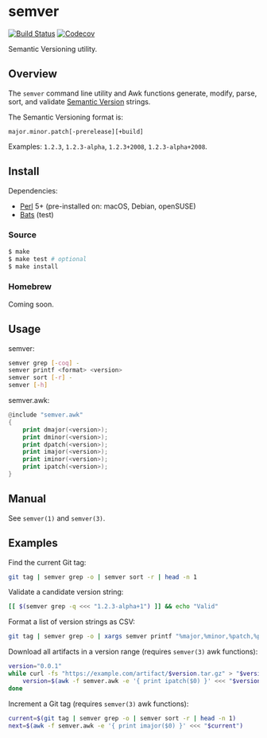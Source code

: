 # semver

[![Build Status](https://travis-ci.com/chriskilding/semver.svg?branch=master)](https://travis-ci.com/chriskilding/semver)
[![Codecov](https://codecov.io/gh/chriskilding/semver/branch/master/graph/badge.svg)](https://codecov.io/gh/chriskilding/semver)

Semantic Versioning utility.

## Overview

The `semver` command line utility and Awk functions generate, modify, parse, sort, and validate [Semantic Version](https://semver.org/) strings.

The Semantic Versioning format is:

    major.minor.patch[-prerelease][+build]

Examples: `1.2.3`, `1.2.3-alpha`, `1.2.3+2008`, `1.2.3-alpha+2008`.

## Install

Dependencies:

- [Perl](http://www.perl.org) 5+ (pre-installed on: macOS, Debian, openSUSE)
- [Bats](https://github.com/bats-core/bats-core) (test)

### Source

```bash
$ make
$ make test # optional
$ make install
```

### Homebrew

Coming soon.

## Usage

semver:

```bash
semver grep [-coq] -
semver printf <format> <version>
semver sort [-r] -
semver [-h]
```

semver.awk:

```awk
@include "semver.awk"
{
    print dmajor(<version>);
    print dminor(<version>);
    print dpatch(<version>);
    print imajor(<version>);
    print iminor(<version>);
    print ipatch(<version>);
}
```

## Manual

See `semver(1)` and `semver(3)`.

## Examples

Find the current Git tag:

```bash
git tag | semver grep -o | semver sort -r | head -n 1
```    

Validate a candidate version string:

```bash
[[ $(semver grep -q <<< "1.2.3-alpha+1") ]] && echo "Valid"
```

Format a list of version strings as CSV:

```bash
git tag | semver grep -o | xargs semver printf "%major,%minor,%patch,%prerelease,%build" {}
```

Download all artifacts in a version range (requires `semver(3)` awk functions):

```bash
version="0.0.1"
while curl -fs "https://example.com/artifact/$version.tar.gz" > "$version.tar.gz"; do
    version=$(awk -f semver.awk -e '{ print ipatch($0) }' <<< "$version")
done
```

Increment a Git tag (requires `semver(3)` awk functions):

```bash
current=$(git tag | semver grep -o | semver sort -r | head -n 1)
next=$(awk -f semver.awk -e '{ print imajor($0) }' <<< "$current")
```